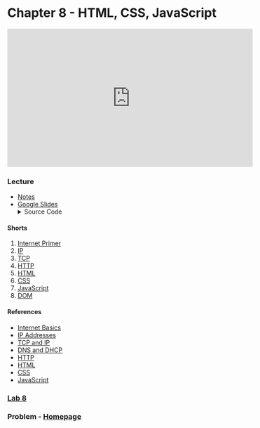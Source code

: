 # Chapter 8 - HTML, CSS, JavaScript

<iframe width="560" height="315" src="https://www.youtube.com/embed/5g0x2xv3aHU" title="YouTube video player" frameborder="0" allow="accelerometer; autoplay; clipboard-write; encrypted-media; gyroscope; picture-in-picture" allowfullscreen></iframe>

### Lecture
<ul>
  <li><a href="https://cs50.harvard.edu/ap/2022/curriculum/x/notes/8/">Notes</a></li>
  <li><a href="https://docs.google.com/presentation/d/1I4J3nuca8unFlPT_6ilP9Xz1E1jyA-TkUZ2RIbiUbnk/edit?usp=sharing">Google Slides</a></li>

  <details><summary>Source Code</summary>
    <ul>
      <li><a href="https://cdn.cs50.net/2020/fall/lectures/8/src8/">Index</a></li>
      <li><a href="https://cdn.cs50.net/2020/fall/lectures/8/src8.pdf">PDF</a></li>
      <li><a href="https://cdn.cs50.net/2020/fall/lectures/8/src8.zip">Zip</a></li>
    </ul>
  </details>  
</ul>

#### Shorts
  1. [Internet Primer](https://cs50.harvard.edu/ap/2022/curriculum/x/shorts/internet_primer/)
  2. [IP](https://cs50.harvard.edu/ap/2022/curriculum/x/shorts/ip/)
  3. [TCP](https://cs50.harvard.edu/ap/2022/curriculum/x/shorts/tcp/)
  1. [HTTP](https://cs50.harvard.edu/ap/2022/curriculum/x/shorts/http/)
  1. [HTML](https://cs50.harvard.edu/ap/2022/curriculum/x/shorts/html/)
  1. [CSS](https://cs50.harvard.edu/ap/2022/curriculum/x/shorts/css/)
  1. [JavaScript](https://cs50.harvard.edu/ap/2022/curriculum/x/shorts/javascript/)
  1. [DOM](https://cs50.harvard.edu/ap/2022/curriculum/x/shorts/dom/)

#### References
<ul>
  <li data-marker="*"><a href="\apcsp\assets\pdfs\internet_basics.pdf">Internet Basics</a></li>
  <li data-marker="*"><a href="\apcsp\assets\pdfs\ip_addresses.pdf">IP Addresses</a></li>
  <li data-marker="*"><a href="\apcsp\assets\pdfs\tcp_and_ip.pdf">TCP and IP</a></li>
  <li data-marker="*"><a href="\apcsp\assets\pdfs\dns_and_dhcp.pdf">DNS and DHCP</a></li>
  <li data-marker="*"><a href="\apcsp\assets\pdfs\http.pdf">HTTP</a></li>
  <li data-marker="*"><a href="\apcsp\assets\pdfs\html.pdf">HTML</a></li>
  <li data-marker="*"><a href="\apcsp\assets\pdfs\css.pdf">CSS</a></li>
  <li data-marker="*"><a href="\apcsp\assets\pdfs\javascript.pdf">JavaScript</a></li>
</ul>

### [Lab 8](https://cs50.harvard.edu/ap/2022/curriculum/x/labs/8/)

### Problem - [Homepage](https://cs50.harvard.edu/ap/2022/curriculum/x/psets/8/homepage/)

